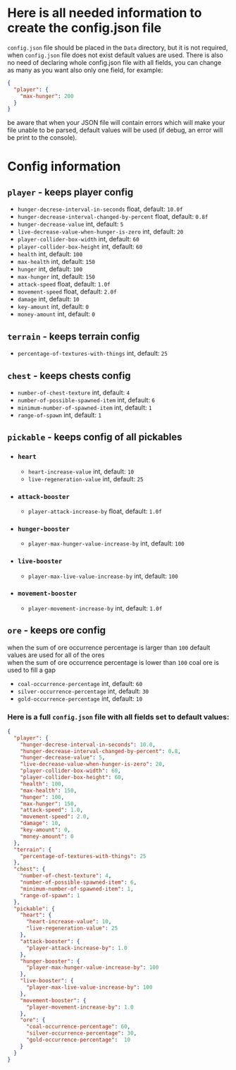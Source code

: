 # Here is all needed information to create the config.json file
`config.json` file should be placed in the `Data` directory, but it is not required, when `config.json` file does not exist default values are used. There is also no need of declaring whole config.json file with all fields, you can change as many as you want also only one field, for example:
```json
{
  "player": {
    "max-hunger": 200
  }
}
```
be aware that when your JSON file will contain errors which will make your file unable to be parsed, default values will be used (if debug, an error will be print to the console).

# Config information

## `player` - keeps player config
  - `hunger-decrese-interval-in-seconds` float, default: `10.0f`
  - `hunger-decrease-interval-changed-by-percent` float, default: `0.8f`
  - `hunger-decrease-value` int, default: `5`
  - `live-decrease-value-when-hunger-is-zero` int, default: `20`
  - `player-collider-box-width` int, default: `60`
  - `player-collider-box-height` int, default: `60`
  - `health` int, default: `100`
  - `max-health` int, default: `150`
  - `hunger` int, default: `100`
  - `max-hunger` int, default: `150`
  - `attack-speed` float, default: `1.0f`
  - `movement-speed` float, default: `2.0f`
  - `damage` int, default: `10`
  - `key-amount` int, default: `0`
  - `money-amount` int, default: `0`
  
## `terrain` - keeps terrain config
  - `percentage-of-textures-with-things` int, default: `25`
  
## `chest` - keeps chests config
  - `number-of-chest-texture` int, default: `4`
  - `number-of-possible-spawned-item` int, default: `6`
  - `minimum-number-of-spawned-item` int, default: `1`
  - `range-of-spawn` int, default: `1`
  
## `pickable` - keeps config of all pickables
- ### `heart`
  - `heart-increase-value` int, default: `10`
  - `live-regeneration-value` int, default: `25`
- ### `attack-booster`
  - `player-attack-increase-by` float, default: `1.0f`
- ### `hunger-booster`
  - `player-max-hunger-value-increase-by` int, default: `100`
- ### `live-booster`
  - `player-max-live-value-increase-by` int, default: `100`
- ### `movement-booster`
  - `player-movement-increase-by` int, default: `1.0f`
  
## `ore` - keeps ore config
  when the sum of ore occurrence percentage is larger than `100` default values are used for all of the ores  
  when the sum of ore occurrence percentage is lower than `100` coal ore is used to fill a gap
  - `coal-occurrence-percentage` int, default: `60`
  - `silver-occurrence-percentage` int, default: `30`
  - `gold-occurrence-percentage` int, default: `10`
  
### Here is a full `config.json` file with all fields set to default values: 

```json
{
  "player": {
    "hunger-decrese-interval-in-seconds": 10.0,
    "hunger-decrease-interval-changed-by-percent": 0.8,
    "hunger-decrease-value": 5,
    "live-decrease-value-when-hunger-is-zero": 20,
    "player-collider-box-width": 60,
    "player-collider-box-height": 60,
    "health": 100,
    "max-health": 150,
    "hunger": 100,
    "max-hunger": 150,
    "attack-speed": 1.0,
    "movement-speed": 2.0,
    "damage": 10,
    "key-amount": 0,
    "money-amount": 0
  },
  "terrain": {
    "percentage-of-textures-with-things": 25
  },
  "chest": {
    "number-of-chest-texture": 4,
    "number-of-possible-spawned-item": 6,
    "minimum-number-of-spawned-item": 1,
    "range-of-spawn": 1
  },
  "pickable": {
    "heart": {
      "heart-increase-value": 10,
      "live-regeneration-value": 25
    },
    "attack-booster": {
      "player-attack-increase-by": 1.0
    },
    "hunger-booster": {
      "player-max-hunger-value-increase-by": 100
    },
    "live-booster": {
      "player-max-live-value-increase-by": 100
    },
    "movement-booster": {
      "player-movement-increase-by": 1.0
    },
    "ore": {
      "coal-occurrence-percentage": 60,
      "silver-occurrence-percentage": 30,
      "gold-occurrence-percentage":  10 
    } 
  }
}
```